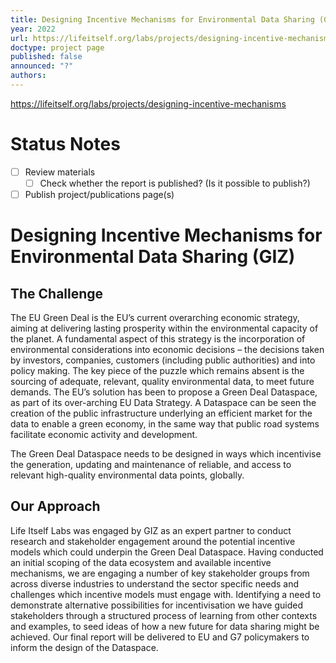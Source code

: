 ```yaml
---
title: Designing Incentive Mechanisms for Environmental Data Sharing (GIZ)
year: 2022
url: https://lifeitself.org/labs/projects/designing-incentive-mechanisms
doctype: project page
published: false
announced: "?"
authors:
---
```


https://lifeitself.org/labs/projects/designing-incentive-mechanisms

# Status Notes

- [ ] Review materials
	- [ ] Check whether the report is published? (Is it possible to publish?)
- [ ] Publish project/publications page(s)

# Designing Incentive Mechanisms for Environmental Data Sharing (GIZ)
## The Challenge

The EU Green Deal is the EU’s current overarching economic strategy, aiming at delivering lasting prosperity within the environmental capacity of the planet. A fundamental aspect of this strategy is the incorporation of environmental considerations into economic decisions – the decisions taken by investors, companies, customers (including public authorities) and into policy making. The key piece of the puzzle which remains absent is the sourcing of adequate, relevant, quality environmental data, to meet future demands. The EU’s solution has been to propose a Green Deal Dataspace, as part of its over-arching EU Data Strategy. A Dataspace can be seen the creation of the public infrastructure underlying an efficient market for the data to enable a green economy, in the same way that public road systems facilitate economic activity and development.

The Green Deal Dataspace needs to be designed in ways which incentivise the generation, updating and maintenance of reliable, and access to relevant high-quality environmental data points, globally.

## Our Approach

Life Itself Labs was engaged by GIZ as an expert partner to conduct research and stakeholder engagement around the potential incentive models which could underpin the Green Deal Dataspace. Having conducted an initial scoping of the data ecosystem and available incentive mechanisms, we are engaging a number of key stakeholder groups from across diverse industries to understand the sector specific needs and challenges which incentive models must engage with. Identifying a need to demonstrate alternative possibilities for incentivisation we have guided stakeholders through a structured process of learning from other contexts and examples, to seed ideas of how a new future for data sharing might be achieved. Our final report will be delivered to EU and G7 policymakers to inform the design of the Dataspace.